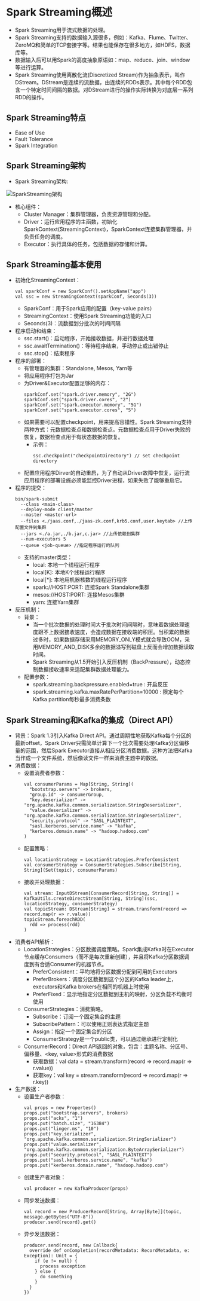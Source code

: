 # Spark Streaming概述

  - Spark Streaming用于流式数据的处理。
  - Spark Streaming支持的数据输入源很多，例如：Kafka、Flume、Twitter、ZeroMQ和简单的TCP套接字等。结果也能保存在很多地方，如HDFS，数据库等。
  - 数据输入后可以用Spark的高度抽象原语如：map、reduce、join、window等进行运算。
  - Spark Streaming使用离散化流(Discretized Stream)作为抽象表示，叫作DStream。DStream是连续的流数据，由连续的RDDs表示。其中每个RDD包含一个特定时间间隔的数据。对DStream进行的操作实际转换为对底层一系列RDD的操作。
  
## Spark Streaming特点
  
  - Ease of Use
  - Fault Tolerance
  - Spark Integration
  
## Spark Streaming架构

  - Spark Streaming架构:
  
  ![SparkStreaming架构](./图片/SparkStreaming架构.PNG)
  
  - 核心组件：
    - Cluster Manager：集群管理器，负责资源管理和分配。
    - Driver：运行应用程序的主函数，初始化SparkContext(StreamingContext)，SparkContext连接集群管理器，并负责任务的调度。
    - Executor：执行具体的任务，包括数据的存储和计算。
    
## Spark Streaming基本使用

  - 初始化StreamingContext：
    ```
    val sparkConf = new SparkConf().setAppName("app")
    val ssc = new StreamingContext(sparkConf, Seconds(3))
    ```
    - SparkConf：用于Spark应用的配置（key-value pairs）
    - StreamingContext：使用Spark Streaming功能的入口
    - Seconds(3)：流数据划分批次的时间间隔
  - 程序启动和结束：
    - ssc.start()：启动程序，开始接收数据，并进行数据处理
    - ssc.awaitTermination()：等待程序结束，手动停止或出错停止
    - ssc.stop()：结束程序
  - 程序的部署：
    - 有管理器的集群：Standalone, Mesos, Yarn等
    - 将应用程序打包为Jar
    - 为Driver&Executor配置足够的内存：
      ```
      sparkConf.set("spark.driver.memory", "2G")
      sparkConf.set("spark.driver.cores", "2")
      sparkConf.set("spark.executor.memory", "5G")
      sparkConf.set("spark.executor.cores", "5")
      ```
    - 如果需要可以配置checkpoint，用来提高容错性。Spark Streaming支持两种方式：元数据检查点和数据检查点。元数据检查点用于Driver失败的恢复，数据检查点用于有状态数据的恢复。
      - 示例：
        ```
        ssc.checkpoint("checkpointDirectory") // set checkpoint directory
        ```
    - 配置应用程序Dirver的自动重启，为了自动从Driver故障中恢复，运行流应用程序的部署设施必须能监控Driver进程，如果失败了能够重启它。
  - 程序的提交：
    ```
    bin/spark-submit 
      --class <main-class> 
      --deploy-mode client/master
      --master <master-url>
      --files <./jaas.conf,./jaas-zk.conf,krb5.conf,user.keytab> //上传配置文件到集群
      --jars <./a.jar,./b.jar,c.jar> //上传依赖到集群
      --num-executors 5 
      --queue <job-queue> //指定程序运行的队列
    ```
    - 支持的master类型：
      - local: 本地一个线程运行程序
      - local[K]: 本地K个线程运行程序
      - local[*]: 本地用机器核数的线程运行程序
      - spark://HOST:PORT: 连接Spark Standalone集群
      - mesos://HOST:PORT: 连接Mesos集群
      - yarn: 连接Yarn集群
  - 反压机制：
    - 背景：
      - 当一个批次数据的处理时间大于批次时间间隔时，意味着数据处理速度跟不上数据接收速度，会造成数据在接收端的积压。当积累的数据过多时，如果数据存储采用MEMORY_ONLY模式就会导致OOM，采用MEMORY_AND_DISK多余的数据溢写到磁盘上反而会增加数据读取时间。
      - Spark Streaming从1.5开始引入反压机制（BackPressure），动态控制数据接收速率来适配集群数据处理能力。
    - 配置参数：
      - spark.streaming.backpressure.enabled=true : 开启反压
      - spark.streaming.kafka.maxRatePerPartition=10000 : 限定每个Kafka partition每秒最多消费条数
    
## Spark Streaming和Kafka的集成（Direct API）

  - 背景：Spark 1.3引入Kafka Direct API。通过周期性地获取Kafka每个分区的最新offset，Spark Driver只需简单计算下一个批次需要处理Kafka分区偏移量的范围，然后Spark Executor直接从相应分区消费数据。这种方法把Kafka当作成一个文件系统，然后像读文件一样来消费主题中的数据。
  - 消费数据：
    - 设置消费者参数：
      ```
      val consumerParams = Map[String, String](
        "bootstrap.servers" -> brokers,
        "group.id" -> consumerGroup,
        "key.deserializer" -> "org.apache.kafka.common.serialization.StringDeserializer",
        "value.deserializer" -> "org.apache.kafka.common.serialization.StringDeserializer",
        "security.protocol" -> "SASL_PLAINTEXT",
        "sasl.kerberos.service.name" -> "kafka",
        "kerberos.domain.name" -> "hadoop.hadoop.com"
      )
      ```
    - 配置策略：
      ```
      val locationStrategy = LocationStrategies.PreferConsistent
      val consumerStrategy = ConsumerStrategies.Subscribe[String, String](Set(topic), consumerParams)
      ```
    - 接收并处理数据：
      ```
      val stream: InputDStream[ConsumerRecord[String, String]] = KafkaUtils.createDirectStream[String, String](ssc, locationStrategy, consumerStrategy)
      val topicStream: DStream[String] = stream.transform(record => record.map(r => r.value))
      topicStream.foreachRDD(
        rdd => process(rdd)  
      )
      ```
  - 消费者API解析：
    - LocationStrategies：分区数据调度策略。Spark集成Kafka时在Executor节点缓存Consumers（而不是每次重新创建），并且将Kafka分区数据调度到有合适Consumer的机器节点。
      - PreferConsistent：平均地将分区数据分配到可用的Executors
      - PreferBrokers：调度分区数据到这个分区的Kafka leader上，executors和Kafka brokers在相同的机器上时使用
      - PreferFixed：显示地指定分区数据到主机的映射，分区负载不均衡时使用
    - ConsumerStrategies：消费策略。
      - Subscribe：订阅一个固定集合的主题
      - SubscribePattern：可以使用正则表达式指定主题
      - Assign：指定一个固定集合的分区
      - ConsumerStrategy是一个public类，可以通过继承进行定制化
    - ConsumerRecord：Direct API返回的对象，包含：主题名称、分区号、偏移量、<key, value>形式的消费数据
      - 获取数据：val data = stream.transform(record => record.map(r => r.value))
      - 获取key：val key = stream.transform(record => record.map(r => r.key))
  - 生产数据：
    - 设置生产者参数：
      ```
      val props = new Propertes()
      props.put("bootstrap.servers", brokers)
      props.put("acks", "1")
      props.put("batch.size", "16384")
      props.put("linger.ms", "10")
      props.put("key.serializer", "org.apache.kafka.common.serialization.StringSerializer")
      props.put("value.serializer", "org.apache.kafka.common.serialization.ByteArraySerializer")
      props.put("security.protocol", "SASL_PLAINTEXT")
      props.put("sasl.kerberos.service.name", "kafka")
      props.put("kerberos.domain.name", "hadoop.hadoop.com")
      ```
    - 创建生产者对象：
      ```
      val producer = new KafkaProducer(props)
      ```
    - 同步发送数据：
      ```
      val record = new ProducerRecord[String, Array[Byte]](topic, message.getBytes("UTF-8"))
      producer.send(record).get()
      ```
    - 异步发送数据：
      ```
      producer.send(record, new Callback{
        override def onCompletion(recordMetadata: RecordMetadata, e: Exception): Unit = {
          if (e != null) {
            process exception
          } else {
            do something
          }
        }
      })
      ```

